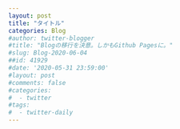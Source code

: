 ```yaml
---
layout: post
title: "タイトル"
categories: Blog
#author: twitter-blogger
#title: "Blogの移行を決意。しかもGithub Pagesに。"
#slug: Blog-2020-06-04
##id: 41929
#date: '2020-05-31 23:59:00'
#layout: post
#comments: false
#categories:
#  - twitter
#tags:
#  - twitter-daily
---
```

